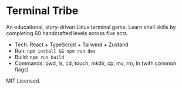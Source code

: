# Terminal Tribe

An educational, story-driven Linux terminal game. Learn shell skills by completing 60 handcrafted levels across five acts.

- Tech: React + TypeScript + Tailwind + Zustand
- Run: `npm install && npm run dev`
- Build: `npm run build`
- Commands: pwd, ls, cd, touch, mkdir, cp, mv, rm, ln (with common flags)

MIT Licensed.
